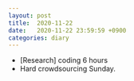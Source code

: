 ```yaml
---
layout: post
title:  2020-11-22
date:   2020-11-22 23:59:59 +0900
categories: diary
---
```


- [Research] coding 6 hours
- Hard crowdsourcing Sunday.
